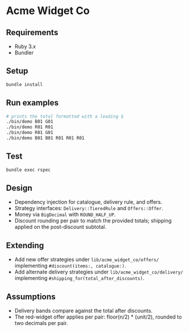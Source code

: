 # Acme Widget Co

## Requirements
- Ruby 3.x
- Bundler

## Setup
```bash
bundle install
```

## Run examples

```bash
# prints the total formatted with a leading $
./bin/demo B01 G01
./bin/demo R01 R01
./bin/demo R01 G01
./bin/demo B01 B01 R01 R01 R01
```

## Test

```bash
bundle exec rspec
```

## Design

- Dependency injection for catalogue, delivery rule, and offers.
- Strategy interfaces: `Delivery::TieredRule` and `Offers::Offer`.
- Money via `BigDecimal` with `ROUND_HALF_UP`.
- Discount rounding per pair to match the provided totals; shipping applied on the post-discount subtotal.

## Extending

- Add new offer strategies under `lib/acme_widget_co/offers/` implementing `#discount(items:, catalogue:)`.
- Add alternate delivery strategies under `lib/acme_widget_co/delivery/` implementing `#shipping_for(total_after_discounts)`.

## Assumptions

- Delivery bands compare against the total after discounts.
- The red-widget offer applies per pair: floor(n/2) * (unit/2), rounded to two decimals per pair.
